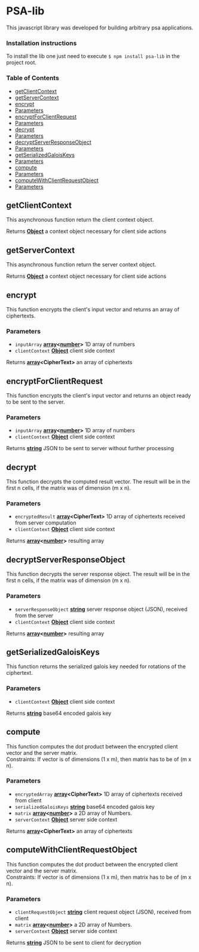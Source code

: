# PSA-lib

This javascript library was developed for building arbitrary psa applications. 

### Installation instructions

To install the lib one just need to execute `$ npm install psa-lib` in the project root.

<!-- Generated by documentation.js. Update this documentation by updating the source code. -->  
  
### Table of Contents  
  
- [getClientContext][1]  
- [getServerContext][2]  
- [encrypt][3]  
 - [Parameters][4]  
- [encryptForClientRequest][5]  
 - [Parameters][6]  
- [decrypt][7]  
 - [Parameters][8]  
- [decryptServerResponseObject][9]  
 - [Parameters][10]  
- [getSerializedGaloisKeys][11]  
 - [Parameters][12]  
- [compute][13]  
 - [Parameters][14]  
- [computeWithClientRequestObject][15]  
 - [Parameters][16]  
  
## getClientContext  
  
This asynchronous function return the client context object.  
  
Returns **[Object][17]** a context object necessary for client side actions  
  
## getServerContext  
  
This asynchronous function return the server context object.  
  
Returns **[Object][17]** a context object necessary for client side actions  
  
## encrypt  
  
This function encrypts the client's input vector and returns an array of ciphertexts.  
  
### Parameters  
  
- `inputArray` **[array][18]&lt;[number][19]>** 1D array of numbers  
- `clientContext` **[Object][17]** client side context  
  
Returns **[array][18]&lt;CipherText>** an array of ciphertexts  
  
## encryptForClientRequest  
  
This function encrypts the client's input vector and returns an object ready to be sent to the server.  
  
### Parameters  
  
- `inputArray` **[array][18]&lt;[number][19]>** 1D array of numbers  
- `clientContext` **[Object][17]** client side context  
  
Returns **[string][20]** JSON to be sent to server without further processing  
  
## decrypt  
  
This function decrypts the computed result vector. The result will be in the first n cells, if the matrix was of dimension (m x n).  
  
### Parameters  
  
- `encryptedResult` **[array][18]&lt;CipherText>** 1D array of ciphertexts received from server computation  
- `clientContext` **[Object][17]** client side context  
  
Returns **[array][18]&lt;[number][19]>** resulting array  
  
## decryptServerResponseObject  
  
This function decrypts the server response object. The result will be in the first n cells, if the matrix was of dimension (m x n).  
  
### Parameters  
  
- `serverResponseObject` **[string][20]** server response object (JSON), received from the server  
- `clientContext` **[Object][17]** client side context  
  
Returns **[array][18]&lt;[number][19]>** resulting array  
  
## getSerializedGaloisKeys  
  
This function returns the serialized galois key needed for rotations of the ciphertext.  
  
### Parameters  
  
- `clientContext` **[Object][17]** client side context  
  
Returns **[string][20]** base64 encoded galois key  
  
## compute  
  
This function computes the dot product between the encrypted client vector and the server matrix.  
Constraints: If vector is of dimensions (1 x m), then matrix has to be of (m x n).  
  
### Parameters  
  
- `encryptedArray` **[array][18]&lt;CipherText>** 1D array of ciphertexts received from client  
- `serializedGaloisKeys` **[string][20]** base64 encoded galois key  
- `matrix` **[array][18]&lt;[number][19]>** a 2D array of Numbers.  
- `serverContext` **[Object][17]** server side context  
  
Returns **[array][18]&lt;CipherText>** an array of ciphertexts  
  
## computeWithClientRequestObject  
  
This function computes the dot product between the encrypted client vector and the server matrix.  
Constraints: If vector is of dimensions (1 x m), then matrix has to be of (m x n).  
  
### Parameters  
  
- `clientRequestObject` **[string][20]** client request object (JSON), received from client  
- `matrix` **[array][18]&lt;[number][19]>** a 2D array of Numbers.  
- `serverContext` **[Object][17]** server side context  
  
Returns **[string][20]** JSON to be sent to client for decryption  
  
[1]: #getclientcontext  
  
[2]: #getservercontext  
  
[3]: #encrypt  
  
[4]: #parameters  
  
[5]: #encryptforclientrequest  
  
[6]: #parameters-1  
  
[7]: #decrypt  
  
[8]: #parameters-2  
  
[9]: #decryptserverresponseobject  
  
[10]: #parameters-3  
  
[11]: #getserializedgaloiskeys  
  
[12]: #parameters-4  
  
[13]: #compute  
  
[14]: #parameters-5  
  
[15]: #computewithclientrequestobject  
  
[16]: #parameters-6  
  
[17]: https://developer.mozilla.org/docs/Web/JavaScript/Reference/Global_Objects/Object  
  
[18]: https://developer.mozilla.org/docs/Web/JavaScript/Reference/Global_Objects/Array  
  
[19]: https://developer.mozilla.org/docs/Web/JavaScript/Reference/Global_Objects/Number  
  
[20]: https://developer.mozilla.org/docs/Web/JavaScript/Reference/Global_Objects/String
